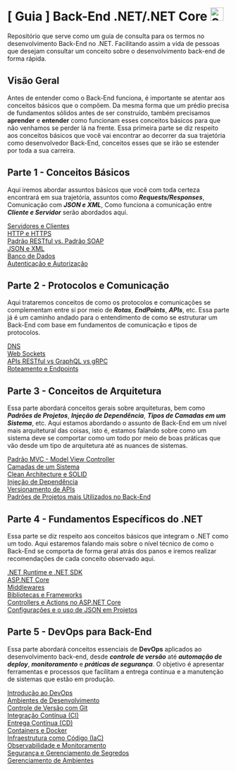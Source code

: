 # [ Guia ] Back-End .NET/.NET Core <img width="30" height="30" alt="6132221" src="https://github.com/user-attachments/assets/42e075bc-8362-4225-8f6b-63c61750fc2d"/>

Repositório que serve como um guia de consulta para os termos no desenvolvimento Back-End no .NET. Facilitando assim a vida de pessoas que desejam consultar um conceito sobre o desenvolvimento back-end de forma rápida.

## Visão Geral
Antes de entender como o Back-End funciona, é importante se atentar aos conceitos básicos que o compõem. Da mesma forma que um prédio precisa de fundamentos sólidos antes de ser construído, também precisamos **aprender** e **entender** como funcionam esses conceitos básicos para que não venhamos se perder lá na frente. Essa primeira parte se diz respeito aos conceitos básicos que você vai encontrar ao decorrer da sua trajetória como desenvolvedor Back-End, conceitos esses que se irão se estender por toda a sua carreira. <br>

## Parte 1 - Conceitos Básicos
Aqui iremos abordar assuntos básicos que você com toda certeza encontrará em sua trajetória, assuntos como **_Requests/Responses_**, Comunicação com **_JSON e XML_**, Como funciona a comunicação entre **_Cliente e Servidor_** serão abordados aqui. <br>

[Servidores e Clientes](docs/Basics/Client-Server.md) <br>
[HTTP e HTTPS](docs/Basics/HTTP-HTTPS.md) <br>
[Padrão RESTful vs. Padrão SOAP](docs/Basics/RESTful-SOAP.md) <br>
[JSON e XML](docs/Basics/JSON-XML.md) <br>
[Banco de Dados](docs/Basics/DataBase.md) <br>
[Autenticação e Autorização](docs/Basics/Authentication-Authorization.md) <br>

## Parte 2 - Protocolos e Comunicação
Aqui trataremos conceitos de como os protocolos e comunicações se complementam entre si por meio de **_Rotas_**, **_EndPoints_**, **_APIs_**, etc. Essa parte já é um caminho andado para o entendimento de como se estruturar um Back-End com base em fundamentos de comunicação e tipos de protocolos. <br>

[DNS](docs/Protocols/DNS.md) <br>
[Web Sockets](docs/Protocols/WebSockets.md) <br>
[APIs RESTful vs GraphQL vs gRPC](docs/Protocols/APIs-Patterns.md) <br>
[Roteamento e Endpoints](docs/Protocols/Routes-EndPoints.md) <br>

## Parte 3 - Conceitos de Arquitetura
Essa parte abordará conceitos gerais sobre arquiteturas, bem como **_Padrões de Projetos_**, **_Injeção de Dependência_**, **_Tipos de Camadas em um Sistema_**, etc. Aqui estamos abordando o assunto de Back-End em um nível mais arquitetural das coisas, isto é, estamos falando sobre como um sistema deve se comportar como um todo por meio de boas práticas que vão desde um tipo de arquitetura até as nuances de sistemas.<br>

[Padrão MVC - Model View Controller](docs/ArchitectureConcepts/MVC-Architecture.md) <br>
[Camadas de um Sistema](docs/ArchitectureConcepts/SystemLayers.md) <br>
[Clean Architecture e SOLID](docs/ArchitectureConcepts/GoodDevelopmentPractices.md) <br>
[Injeção de Dependência](docs/ArchitectureConcepts/DependencyInjection.md) <br>
[Versionamento de APIs](docs/ArchitectureConcepts/API-Versioning.md) <br>
[Padrões de Projetos mais Utilizados no Back-End](docs/ArchitectureConcepts/ProjectPatterns.md) <br>

## Parte 4 - Fundamentos Específicos do .NET
Essa parte se diz respeito aos conceitos básicos que integram o .NET como um todo. Aqui estaremos falando mais sobre o nível técnico de como o Back-End se comporta de forma geral atrás dos panos e iremos realizar recomendações de cada conceito observado aqui. <br>

[.NET Runtime e .NET SDK](docs/DotNetFundamentals/RuntimeAndSDKs.md) <br>
[ASP.NET Core](docs/DotNetFundamentals/ASPNetCore.md) <br>
[Middlewares](docs/DotnetFundamentals/Middlewares.md) <br>
[Bibliotecas e Frameworks](docs/DotNetFundamentals/LibrariesAndFrameworks.md) <br>
[Controllers e Actions no ASP.NET Core](docs/DotNetFundamentals/ActionsAndControllers.md) <br>
[Configurações e o uso de JSON em Projetos](docs/DotNetFundamentals/ConfigsAndJSON.md) <br>

## Parte 5 - DevOps para Back-End
Essa parte abordará conceitos essenciais de **DevOps** aplicados ao desenvolvimento back-end, desde **_controle de versão_** até **_automação de deploy_**, **_monitoramento_** e **_práticas de segurança_**. O objetivo é apresentar ferramentas e processos que facilitam a entrega contínua e a manutenção de sistemas que estão em produção.

[Introdução ao DevOps](docs/DevOps/DevOpsIntroduction.md) <br>
[Ambientes de Desenvolvimento](docs/DevOps/DevelopmentEnvironments.md) <br>
[Controle de Versão com Git](docs/DevOps/VersionControl-Git.md) <br>
[Integração Contínua (CI)](docs/DevOps/ContinuousIntegration.md) <br>
[Entrega Contínua (CD)](docs/DevOps/ContinuousDelivery.md) <br>
[Containers e Docker](docs/DevOps/Containers-Docker.md) <br>
[Infraestrutura como Código (IaC)](docs/DevOps/InfrastructureAsCode.md) <br>
[Observabilidade e Monitoramento](docs/DevOps/Observability.md) <br>
[Segurança e Gerenciamento de Segredos](docs/DevOps/Security-SecretsManagement.md) <br>
[Gerenciamento de Ambientes](docs/DevOps/EnvironmentManagement.md) <br>
